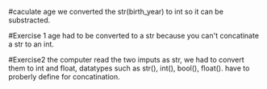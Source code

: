 #caculate age
we converted the str(birth_year)  to int so it can be substracted.

#Exercise 1
age had to be converted to a str because you can't concatinate a str to an int.

#Exercise2
the computer read the two imputs as str, we had to convert them to int and float, 
datatypes such as str(), int(), bool(), float(). have to  proberly define for concatination.